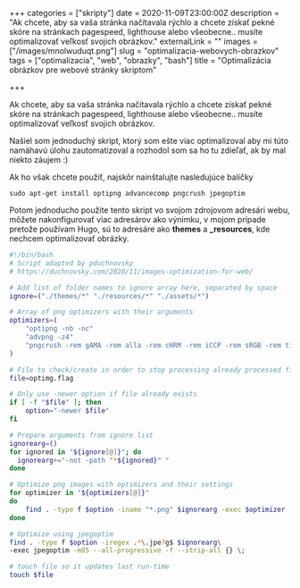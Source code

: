 +++
categories = ["skripty"]
date = 2020-11-09T23:00:00Z
description = "Ak chcete, aby sa vaša stránka načítavala rýchlo a chcete získať pekné skóre na stránkach pagespeed, lighthouse alebo všeobecne.. musíte optimalizovať veľkosť svojich obrázkov."
externalLink = ""
images = ["/images/mnolwuduqt.png"]
slug = "optimalizacia-webovych-obrazkov"
tags = ["optimalizacia", "web", "obrazky", "bash"]
title = "Optimalizácia obrázkov pre webové stránky skriptom"

+++

Ak chcete, aby sa vaša stránka načítavala rýchlo a chcete získať pekné skóre na stránkach pagespeed, lighthouse alebo všeobecne.. musíte optimalizovať veľkosť svojich obrázkov.

Našiel som jednoduchý skript, ktorý som ešte viac optimalizoval aby mi túto namáhavú úlohu zautomatizoval a rozhodol som sa ho tu zdieľať, ak by mal niekto záujem :)

Ak ho však chcete použiť, najskôr nainštalujte nasledujúce balíčky

`sudo apt-get install optipng advancecomp pngcrush jpegoptim`

Potom jednoducho použite tento skript vo svojom zdrojovom adresári webu, môžete nakonfigurovať viac adresárov ako výnimku, v mojom prípade pretože používam Hugo, sú to adresáre ako **themes** a **\_resources**, kde nechcem optimalizovať obrázky.

```bash
#!/bin/bash
# Script adapted by pduchnovsky
# https://duchnovsky.com/2020/11/images-optimization-for-web/

# Add list of folder names to ignore array here, separated by space
ignore=("./themes/*" "./resources/*" "./assets/*")

# Array of png optimizers with their arguments
optimizers=(
    "optipng -nb -nc"
    "advpng -z4"
    "pngcrush -rem gAMA -rem alla -rem cHRM -rem iCCP -rem sRGB -rem time -ow"
)

# File to check/create in order to stop processing already processed files since last run.
file=optimg.flag

# Only use -newer option if file already exists
if [ -f "$file" ]; then
    option="-newer $file"
fi

# Prepare arguments from ignore list
ignorearg=()
for ignored in "${ignore[@]}"; do
  ignorearg+="-not -path "*${ignored}" "
done

# Optimize png images with optimizers and their settings
for optimizer in "${optimizers[@]}"
do
    find . -type f $option -iname "*.png" $ignorearg -exec $optimizer  {} \;
done

# Optimize using jpegoptim
find . -type f $option -iregex .*\.jpe?g$ $ignorearg\
-exec jpegoptim -m85 --all-progressive -f --strip-all {} \;

# touch file so it updates last run-time
touch $file
```
